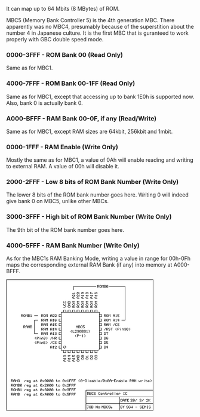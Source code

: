 It can map up to 64 Mbits (8 MBytes) of ROM.

MBC5 (Memory Bank Controller 5) is the 4th generation MBC. There
apparently was no MBC4, presumably because of the superstition about the
number 4 in Japanese culture. It is the first MBC that is guranteed to
work properly with GBC double speed mode.

### 0000-3FFF - ROM Bank 00 (Read Only)

Same as for MBC1.

### 4000-7FFF - ROM Bank 00-1FF (Read Only)

Same as for MBC1, except that accessing up to bank 1E0h is supported
now. Also, bank 0 is actually bank 0.

### A000-BFFF - RAM Bank 00-0F, if any (Read/Write)

Same as for MBC1, except RAM sizes are 64kbit, 256kbit and 1mbit.

### 0000-1FFF - RAM Enable (Write Only)

Mostly the same as for MBC1, a value of 0Ah will enable reading and
writing to external RAM. A value of 00h will disable it.

### 2000-2FFF - Low 8 bits of ROM Bank Number (Write Only)

The lower 8 bits of the ROM bank number goes here. Writing 0 will indeed
give bank 0 on MBC5, unlike other MBCs.

### 3000-3FFF - High bit of ROM Bank Number (Write Only)

The 9th bit of the ROM bank number goes here.

### 4000-5FFF - RAM Bank Number (Write Only)

As for the MBC1s RAM Banking Mode, writing a value in range for 00h-0Fh
maps the corresponding external RAM Bank (if any) into memory at
A000-BFFF.

![](imgs/MBC5.png "imgs/MBC5.png")